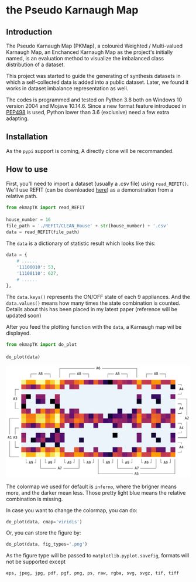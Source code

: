 # the Pseudo Karnaugh Map

## Introduction

The Pseudo Karnaugh Map (PKMap),
a coloured Weighted / Multi-valued Karnaugh Map,
an Enchanced Karnaugh Map as the project's initially named,
is an evaluation method to visualize the imbalanced class distribution
of a dataset.

This project was started to guide the generating of synthesis datasets
in which a self-collected data is added into a public dataset.
Later, we found it works in dataset imbalance representation as well.

The codes is programmed and tested on Python 3.8
both on Windows 10 version 2004 and Mojave 10.14.6.
Since a new format feature introduced in [PEP498](https://www.python.org/dev/peps/pep-0498/)
is used, Python lower than 3.6 (exclusive) need a few extra adapting.

## Installation

As the `pypi` support is coming,
A directly clone will be recommanded.

## How to use

First, you'll need to import a dataset (usually a .csv file)
using `read_REFIT()`.
We'll use REFIT (can be downloaded [here](https://pureportal.strath.ac.uk/en/datasets/refit-electrical-load-measurements-cleaned))
as a demonstration from a relative path.

```python
from ekmapTK import read_REFIT

house_number = 16
file_path = './REFIT/CLEAN_House' + str(house_number) + '.csv'
data = read_REFIT(file_path)

```

The `data` is a dictionary of statistic result which looks like this:

```python
data = {
    # ......
    '11100010': 53,
    '11100110': 627,
    # ......
},
```

The `data.keys()` represents the ON/OFF state of each 9 appliances.
And the `data.values()` means how many times the state combination
is counted.
Details about this has been placed in my latest paper
(reference will be updated soon)

After you feed the plotting function with the `data`,
a Karnaugh map wil be displayed.

```python
from ekmapTK import do_plot

do_plot(data)
```

![example](figs/EKMap_House16.svg)

The colormap we used for default is `inferno`,
where the brigner means more, and the darker mean less.
Those pretty light blue means the relative combination is missing.

In case you want to change the colormap, you can do:

```python
do_plot(data, cmap='viridis')
```

Or, you can store the figure by:

```python
do_plot(data, fig_types='.png')
```

As the figure type will be passed to `matplotlib.pyplot.savefig`,
formats will not be supported except

```python
eps, jpeg, jpg, pdf, pgf, png, ps, raw, rgba, svg, svgz, tif, tiff
```
